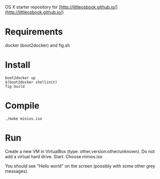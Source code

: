 OS X starter repository for
[http://littleosbook.github.io/](http://littleosbook.github.io/)

# Requirements

docker (boot2docker) and fig.sh

# Install

```
boot2docker up
$(boot2docker shellinit)
fig build
```

# Compile

```
./make minios.iso
```

# Run

Create a new VM in VirtualBox (type: other,version:other/unknown).
Do not add a virtual hard drive.
Start.
Choose minios.iso

You should see "Hello world" on the screen (possibly with some other
grey messages).
